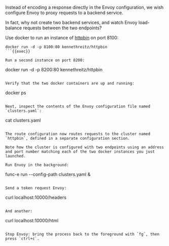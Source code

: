 Instead of encoding a response directly in the Envoy configuration, we wish configure Envoy to proxy requests to a backend service.

In fact, why not create two backend services, and watch Envoy load-balance requests between the two endpoints?

Use docker to run an instance of [httpbin](https://httpbin.org/) on port 8100:

```
docker run -d -p 8100:80 kennethreitz/httpbin
```{{exec}}

Run a second instance on port 8200:

```
docker run -d -p 8200:80 kennethreitz/httpbin
```{{exec}}

Verify that the two docker containers are up and running:

```
docker ps
```{{exec}}

Next, inspect the contents of the Envoy configuration file named `clusters.yaml`:

```
cat clusters.yaml
```{{exec}}

The route configuration now routes requests to the cluster named `httpbin`, defined in a separate configuration section.

Note how the cluster is configured with two endpoints using an address and port number matching each of the two docker instances you just launched.

Run Envoy in the background:

```
func-e run --config-path clusters.yaml &
```{{exec}}

Send a token request Envoy:

```
curl localhost:10000/headers
```{{exec}}

And another:

```
curl localhost:10000/html
```{{exec}}

Stop Envoy: bring the process back to the foreground with `fg`, then press `ctrl+c`.